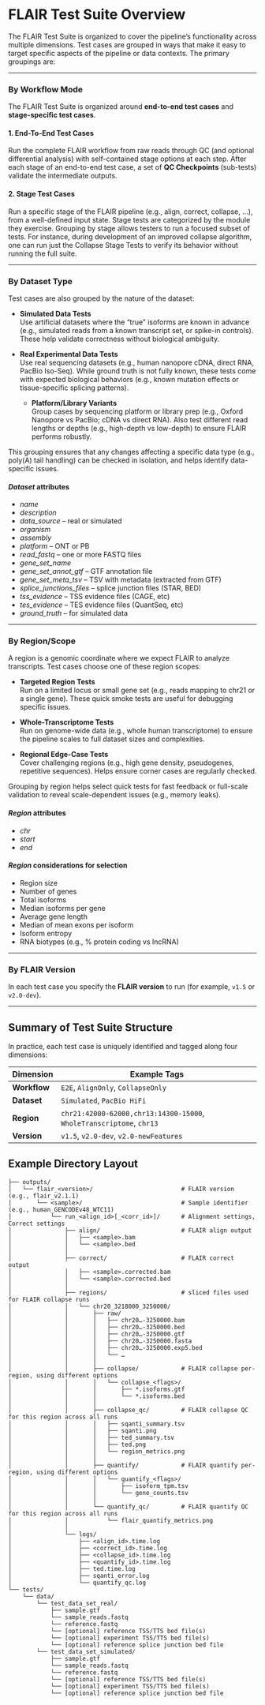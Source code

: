 # FLAIR Test Suite Overview

The FLAIR Test Suite is organized to cover the pipeline’s functionality across multiple dimensions. Test cases are grouped in ways that make it easy to target specific aspects of the pipeline or data contexts. The primary groupings are:

---

### By Workflow Mode

The FLAIR Test Suite is organized around **end-to-end test cases** and **stage-specific test cases**.

#### 1. End-To-End Test Cases  
Run the complete FLAIR workflow from raw reads through QC (and optional differential analysis) with self-contained stage options at each step. After each stage of an end-to-end test case, a set of **QC Checkpoints** (sub-tests) validate the intermediate outputs.

#### 2. Stage Test Cases  
Run a specific stage of the FLAIR pipeline (e.g., align, correct, collapse, …), from a well-defined input state. Stage tests are categorized by the module they exercise. Grouping by stage allows testers to run a focused subset of tests. For instance, during development of an improved collapse algorithm, one can run just the Collapse Stage Tests to verify its behavior without running the full suite.

---

### By Dataset Type

Test cases are also grouped by the nature of the dataset:

- **Simulated Data Tests**  
  Use artificial datasets where the “true” isoforms are known in advance (e.g., simulated reads from a known transcript set, or spike-in controls). These help validate correctness without biological ambiguity.

- **Real Experimental Data Tests**  
  Use real sequencing datasets (e.g., human nanopore cDNA, direct RNA, PacBio Iso-Seq). While ground truth is not fully known, these tests come with expected biological behaviors (e.g., known mutation effects or tissue-specific splicing patterns).

  - **Platform/Library Variants**  
    Group cases by sequencing platform or library prep (e.g., Oxford Nanopore vs PacBio; cDNA vs direct RNA). Also test different read lengths or depths (e.g., high-depth vs low-depth) to ensure FLAIR performs robustly.


This grouping ensures that any changes affecting a specific data type (e.g., poly(A) tail handling) can be checked in isolation, and helps identify data-specific issues.

#### *Dataset* attributes
- *name*  
- *description*  
- *data_source* – real or simulated  
- *organism*  
- *assembly*  
- *platform* – ONT or PB  
- *read_fastq* – one or more FASTQ files  
- *gene_set_name*  
- *gene_set_annot_gtf* – GTF annotation file  
- *gene_set_meta_tsv* – TSV with metadata (extracted from GTF)  
- *splice_junctions_files* – splice junction files (STAR, BED)  
- *tss_evidence* – TSS evidence files (CAGE, etc)  
- *tes_evidence* – TES evidence files (QuantSeq, etc)  
- *ground_truth* – for simulated data  

---

### By Region/Scope

A region is a genomic coordinate where we expect FLAIR to analyze transcripts. Test cases choose one of these region scopes:

- **Targeted Region Tests**  
  Run on a limited locus or small gene set (e.g., reads mapping to chr21 or a single gene). These quick smoke tests are useful for debugging specific issues.

- **Whole-Transcriptome Tests**  
  Run on genome-wide data (e.g., whole human transcriptome) to ensure the pipeline scales to full dataset sizes and complexities.

- **Regional Edge-Case Tests**  
  Cover challenging regions (e.g., high gene density, pseudogenes, repetitive sequences). Helps ensure corner cases are regularly checked.

Grouping by region helps select quick tests for fast feedback or full-scale validation to reveal scale-dependent issues (e.g., memory leaks).

#### *Region* attributes
- *chr*  
- *start*  
- *end*  

#### *Region* considerations for selection
- Region size  
- Number of genes  
- Total isoforms  
- Median isoforms per gene  
- Average gene length  
- Median of mean exons per isoform  
- Isoform entropy  
- RNA biotypes (e.g., % protein coding vs lncRNA)  

---

### By FLAIR Version

In each test case you specify the **FLAIR version** to run (for example, `v1.5` or `v2.0-dev`). 


---

## Summary of Test Suite Structure

In practice, each test case is uniquely identified and tagged along four dimensions:

| Dimension   | Example Tags                             |
|-------------|------------------------------------------|
| **Workflow**| `E2E`, `AlignOnly`, `CollapseOnly`       |
| **Dataset** | `Simulated`, `PacBio HiFi`               |
| **Region**  | `chr21:42000-62000,chr13:14300-15000`, `WholeTranscriptome`, `chr13` |
| **Version** | `v1.5`, `v2.0-dev`, `v2.0-newFeatures`   |
 

## Example Directory Layout
```plaintext
├── outputs/
│   └── flair_<version>/                         # FLAIR version (e.g., flair_v2.1.1)
│       └── <sample>/                            # Sample identifier (e.g., human_GENCODEv48_WTC11)
│           └── run_<align_id>[_<corr_id>]/      # Alignment settings, Correct settings
│               ├── align/                       # FLAIR align output 
│               │   ├── <sample>.bam
│               │   └── <sample>.bed
│               │
│               ├── correct/                     # FLAIR correct output
│               │   ├── <sample>.corrected.bam
│               │   └── <sample>.corrected.bed
│               │
│               ├── regions/                     # sliced files used for FLAIR collapse runs
│               │   └── chr20_3218000_3250000/
│               │       ├── raw/                 
│               │       │   ├── chr20…-3250000.bam
│               │       │   ├── chr20…-3250000.bed
│               │       │   ├── chr20…-3250000.gtf
│               │       │   ├── chr20…-3250000.fasta
│               │       │   ├── chr20…-3250000.exp5.bed
│               │       │   └── …
│               │       │
│               │       ├── collapse/            # FLAIR collapse per-region, using different options 
│               │       │   └── collapse_<flags>/
│               │       │       ├── *.isoforms.gtf
│               │       │       └── *.isoforms.bed
│               │       │
│               │       ├── collapse_qc/         # FLAIR collapse QC for this region across all runs 
│               │       │   ├── sqanti_summary.tsv
│               │       │   ├── sqanti.png
│               │       │   ├── ted_summary.tsv
│               │       │   ├── ted.png
│               │       │   └── region_metrics.png
│               │       │
│               │       ├── quantify/            # FLAIR quantify per-region, using different options 
│               │       │   └── quantify_<flags>/
│               │       │       ├── isoform_tpm.tsv
│               │       │       └── gene_counts.tsv
│               │       │
│               │       └── quantify_qc/         # FLAIR quantify QC for this region across all runs 
│               │           └── flair_quantify_metrics.png
│               │
│               └── logs/
│                   ├── <align_id>.time.log
│                   ├── <correct_id>.time.log
│                   ├── <collapse_id>.time.log
│                   ├── <quantify_id>.time.log
│                   ├── ted.time.log
│                   ├── sqanti_error.log
│                   └── quantify_qc.log
└── tests/
    └── data/
        └── test_data_set_real/
            ├── sample.gtf
            └── sample_reads.fastq
            └── reference.fastq
            └── [optional] reference TSS/TTS bed file(s)
            └── [optional] experiment TSS/TTS bed file(s)
            └── [optional] reference splice junction bed file
        └── test_data_set_simulated/
            ├── sample.gtf
            └── sample_reads.fastq
            └── reference.fastq
            └── [optional] reference TSS/TTS bed file(s)
            └── [optional] experiment TSS/TTS bed file(s)
            └── [optional] reference splice junction bed file
```

